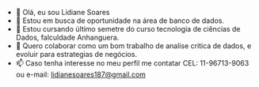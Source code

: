 - 👋 Olá, eu  sou  Lidiane Soares
- 👀 Estou em busca de oportunidade na área de banco de dados.
- 🌱 Estou cursando último  semetre do curso tecnologia de ciências de Dados, falculdade Anhanguera.
- 💞️ Quero colaborar como um bom trabalho de analise critica de dados, e evoluir para estrategias de negócios. 
- 📫 Caso tenha interesse no meu perfil me contatar CEL: 11-96713-9063 ou e-mail: lidianesoares187@gmail.com 

<!---
Lidiane3105/Lidiane3105 is a ✨ special ✨ repository because its `README.md` (this file) appears on your GitHub profile.
You can click the Preview link to take a look at your changes.
--->
